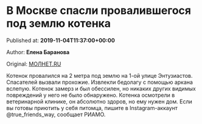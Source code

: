 
# В Москве спасли провалившегося под землю котенка

Published at: **2019-11-04T11:37:00+00:00**

Author: **Елена Баранова**

Original: [МОЛНЕТ.RU](https://www.molnet.ru/mos/ru/order/o_717294)

Котенок провалился на 2 метра под землю на 1-ой улице Энтузиастов. Спасателей вызвали прохожие. Извлекли бедолагу с помощью аркана вслепую. Котенок замерз и был обессилен, но никаких других видимых повреждений у него не было обнаружено.
Котенка осмотрели в ветеринарной клинике, он абсолютно здоров, но ему нужен дом. Если вы готовы приютить у себя питомца, пишите в Instagram-аккаунт @true_friends_way, сообщает РИАМО.
